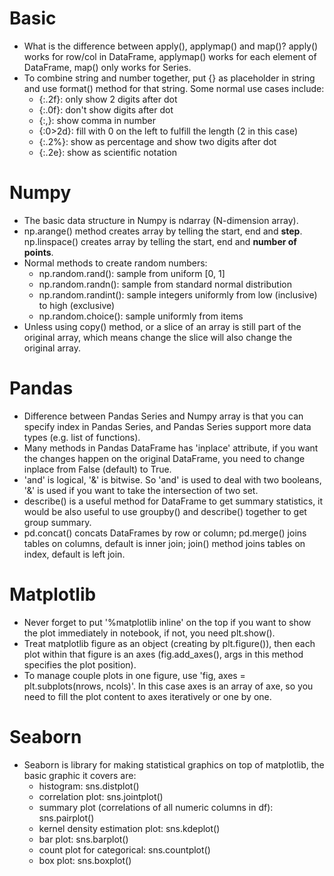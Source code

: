 # Basic
* What is the difference between apply(), applymap() and map()? apply() works for row/col in DataFrame, applymap() works for each element of DataFrame, map() only works for Series.
* To combine string and number together, put {} as placeholder in string and use format() method for that string. Some normal use cases include:
  * {:.2f}: only show 2 digits after dot
  * {:.0f}: don't show digits after dot
  * {:,}: show comma in number
  * {:0>2d}: fill with 0 on the left to fulfill the length (2 in this case)
  * {:.2%}: show as percentage and show two digits after dot
  * {:.2e}: show as scientific notation    

# Numpy
* The basic data structure in Numpy is ndarray (N-dimension array).
* np.arange() method creates array by telling the start, end and **step**. np.linspace() creates array by telling the start, end and **number of points**.
* Normal methods to create random numbers:
  * np.random.rand(): sample from uniform [0, 1]
  * np.random.randn(): sample from standard normal distribution
  * np.random.randint(): sample integers uniformly from low (inclusive) to high (exclusive)
  * np.random.choice(): sample uniformly from items
* Unless using copy() method, or a slice of an array is still part of the original array, which means change the slice will also change the original array.

# Pandas
* Difference between Pandas Series and Numpy array is that you can specify index in Pandas Series, and Pandas Series support more data types (e.g. list of functions).
* Many methods in Pandas DataFrame has 'inplace' attribute, if you want the changes happen on the original DataFrame, you need to change inplace from False (default) to True.
* 'and' is logical, '&' is bitwise. So 'and' is used to deal with two booleans, '&' is used if you want to take the intersection of two set.
* describe() is a useful method for DataFrame to get summary statistics, it would be also useful to use groupby() and describe() together to get group summary.
* pd.concat() concats DataFrames by row or column; pd.merge() joins tables on columns, default is inner join; join() method joins tables on index, default is left join.

# Matplotlib
* Never forget to put '%matplotlib inline' on the top if you want to show the plot immediately in notebook, if not, you need plt.show().
* Treat matplotlib figure as an object (creating by plt.figure()), then each plot within that figure is an axes (fig.add_axes(), args in this method specifies the plot position).
* To manage couple plots in one figure, use 'fig, axes = plt.subplots(nrows, ncols)'. In this case axes is an array of axe, so you need to fill the plot content to axes iteratively or one by one.

# Seaborn
* Seaborn is library for making statistical graphics on top of matplotlib, the basic graphic it covers are:
  * histogram: sns.distplot()
  * correlation plot: sns.jointplot()
  * summary plot (correlations of all numeric columns in df): sns.pairplot()
  * kernel density estimation plot: sns.kdeplot()
  * bar plot: sns.barplot()
  * count plot for categorical: sns.countplot()
  * box plot: sns.boxplot()
  
